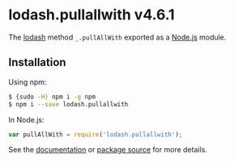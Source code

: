 # lodash.pullallwith v4.6.1

The [lodash](https://lodash.com/) method `_.pullAllWith` exported as a [Node.js](https://nodejs.org/) module.

## Installation

Using npm:
```bash
$ {sudo -H} npm i -g npm
$ npm i --save lodash.pullallwith
```

In Node.js:
```js
var pullAllWith = require('lodash.pullallwith');
```

See the [documentation](https://lodash.com/docs#pullAllWith) or [package source](https://github.com/lodash/lodash/blob/4.6.1-npm-packages/lodash.pullallwith) for more details.
